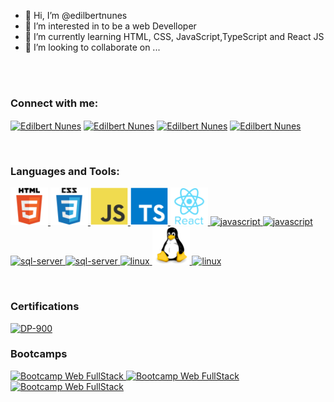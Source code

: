 - 👋 Hi, I’m @edilbertnunes
- 👀 I’m interested in to be a web Develloper
- 🌱 I’m currently learning HTML, CSS, JavaScript,TypeScript and React JS
- 💞️ I’m looking to collaborate on ...


<!---
edilbertnunes/edilbertnunes is a ✨ special ✨ repository because its `README.md` (this file) appears on your GitHub profile.
You can click the Preview link to take a look at your changes.
--->
<br>
<br>
<h3 align="left">Connect with me:</h3>
<p align="left">
<a href="https://www.linkedin.com/in/edilbertnunes/" target="blank"><img align="center" src="https://cdn.worldvectorlogo.com/logos/linkedin-icon-2.svg" alt="Edilbert Nunes" height="60" width="60" /></a>
<a href="https://www.instagram.com/edilbertnunes/" target="blank"><img align="center" src="https://cdn.worldvectorlogo.com/logos/instagram-2-1.svg" alt="Edilbert Nunes" height="60" width="60" /></a>
<a href="https://twitter.com/edilbertnunes" target="blank"><img align="center" src="https://cdn.worldvectorlogo.com/logos/twitter-3.svg" alt="Edilbert Nunes" height="60" width="60" /></a>
<a href="mailto:edilbert.nunes@gmail.com" target="blank"><img align="center" src="https://cdn.worldvectorlogo.com/logos/official-gmail-icon-2020-.svg" alt="Edilbert Nunes" height="60" width="60" /></a>
</p>
<br>
<h3 align="left">Languages and Tools:</h3>
<p align="left"> 
<a href="https://www.w3.org/html/" target="_blank"> <img src="https://raw.githubusercontent.com/devicons/devicon/master/icons/html5/html5-original-wordmark.svg" alt="html5" width="60" height="60"/> </a>
<a href="https://www.w3schools.com/css/" target="_blank"> <img src="https://raw.githubusercontent.com/devicons/devicon/master/icons/css3/css3-original-wordmark.svg" alt="css3" width="60" height="60"/> </a>
<a href="https://developer.mozilla.org/en-US/docs/Web/JavaScript" target="_blank"> <img src="https://raw.githubusercontent.com/devicons/devicon/master/icons/javascript/javascript-original.svg" alt="javascript" width="60" height="60"/> </a>
<a href="https://www.typescriptlang.org/" target="_blank"> <img src="https://raw.githubusercontent.com/devicons/devicon/master/icons/typescript/typescript-original.svg" alt="typescript" width="60" height="60"/> </a>
<a href="https://reactjs.org/" target="_blank"> <img src="https://raw.githubusercontent.com/devicons/devicon/master/icons/react/react-original-wordmark.svg" alt="react" width="60" height="60"/> </a>
<a href="https://www.php.net/" target="_blank"> <img src="https://cdn.worldvectorlogo.com/logos/php-1.svg" alt="javascript" width="60" height="60"/> </a>
<a href="https://laravel.com/" target="_blank"> <img src="https://cdn.worldvectorlogo.com/logos/laravel-2.svg" alt="javascript" width="60" height="60"/> </a>
<a href="https://docs.microsoft.com/pt-br/sql/t-sql/queries/queries?view=sql-server-ver15" target="_blank"> <img src="https://symbols.getvecta.com/stencil_28/61_sql-database-generic.90b41636a8.svg" alt="sql-server" width="60" height="60"/> </a>
<a href="https://git-scm.com/" target="_blank"> <img src="https://cdn.worldvectorlogo.com/logos/git-icon.svg" alt="sql-server" width="60" height="60"/> </a>
<a href="https://github.com/" target="_blank"> <img src="https://cdn.worldvectorlogo.com/logos/github-icon-1.svg" alt="linux" width="60" height="60"/> </a>
<a href="https://www.linux.org/" target="_blank"> <img src="https://raw.githubusercontent.com/devicons/devicon/master/icons/linux/linux-original.svg" alt="linux" width="60" height="60"/> </a>
<a href="https://www.debian.org/index.pt.html" target="_blank"> <img src="https://cdn.worldvectorlogo.com/logos/debian-openlogo.svg" alt="linux" width="60" height="60"/> </a> 
</p>
<br>
<h3 align="left">Certifications</h3>
<p align="left"> 
<a href="https://www.credly.com/badges/6a52c278-78bc-4a33-9ec6-967fd2915a90/linked_in?t=ra9zjl" target="_blank"> <img src="https://images.credly.com/size/340x340/images/70eb1e3f-d4de-4377-a062-b20fb29594ea/azure-data-fundamentals-600x600.png" alt="DP-900" width="80" height="80"/> </a> 
<br>
<h3 align="left">Bootcamps</h3>
<p align="left"> 
<a href="https://www.dio.me/bootcamp/take-blip-web-developer" target="_blank"> <img src="https://hermes.digitalinnovation.one/tracks/995e4a20-0e54-48e9-8e96-f3a581f32ebf.png" alt="Bootcamp Web FullStack" width="100" height="100"/> </a> 
<a href="https://www.dio.me/bootcamp/spread-fullstack-developer" target="_blank"> <img src="https://hermes.digitalinnovation.one/files/assets/1832e0d0-a8bf-499e-854f-6713e1f3602c.png" alt="Bootcamp Web FullStack" width="100" height="100"/> </a> 
<a href="https://www.igti.com.br/bootcamp/analista-de-banco-de-dados" target="_blank"> <img src="https://irp.cdn-website.com/dbd26f15/dms3rep/multi/iStock-1175558817--Convertido--17957ebe-8a6b9d12.svg" alt="Bootcamp Web FullStack" width="100" height="100"/> </a>
